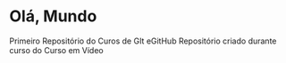 # Olá, Mundo
 Primeiro Repositório do Curos de GIt eGitHub
Repositório criado durante curso do Curso em Vídeo